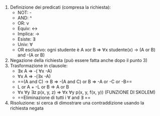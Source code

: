 1) Definizione dei predicati (compresa la richiesta):
   - NOT: -
   - AND: ^
   - OR: v
   - Equiv: <->
   - Implica: ->
   - Esiste: $\exists$
   - Univ: $\forall$
   - OR esclusivo:  ogni studente è A xor B   =>   $\forall$x studente(x) -> (A or B) and -(A or B)
1) Negazione della richiesta (può essere fatta anche dopo il punto 3)
2) Trasformazione in clausole:
	- $\exists$x A   =>   -( $\forall$x -A)
	- $\forall$x A   =>   -($\exists$x -A)
	- ==(A and C) -> B   =>   -(A and C) or B   =>   -A or -C or -B==
	- L or A   +   -L or B   =>   A or B
	- $\forall$x $\forall$y $\exists$z p(x, y, z)   =>   $\forall$x $\forall$y p(x, y, f(x, y))    (FUNZIONE DI SKOLEM)
	- ==Eliminazione di tutti i $\forall$ and $\exists$ ==
3) Risoluzione: si cerca di dimostrare una contraddizione usando la richiesta negata


